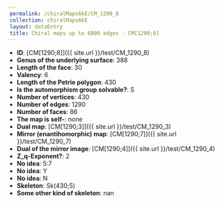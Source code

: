 ```yaml
--- 
 permalink: /chiralMaps6kE/CM_1290_8 
 collection: chiralMaps6kE
 layout: dataEntry
 title: Chiral maps up to 6000 edges - CM[1290;8]
---
```


- **ID**: [CM[1290;8]]({{ site.url }}/test/CM_1290_8)
- **Genus of the underlying surface**: 388
- **Length of the face**: 30
- **Valency**: 6
- **Length of the Petrie polygon**: 430
- **Is the automorphism group solvable?**: S
- **Number of vertices**: 430
- **Number of edges**: 1290
- **Number of faces**: 86
- **The map is self-**: none
- **Dual map**: [CM[1290;3]]({{ site.url }}/test/CM_1290_3)
- **Mirror (enantihomorphic) map**: [CM[1290;7]]({{ site.url }}/test/CM_1290_7)
- **Dual of the mirror image**: [CM[1290;4]]({{ site.url }}/test/CM_1290_4)
- **Z_q-Exponent?**: 2
- **No idea**:  5:7
- **No idea**: Y
- **No idea**: N
- **Skeleton**: Sk(430;5)
- **Some other kind of skeleton**: nan
